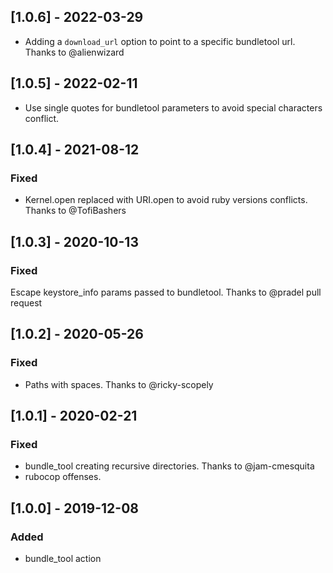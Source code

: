 ## [1.0.6] - 2022-03-29
- Adding a `download_url` option to point to a specific bundletool url. Thanks to @alienwizard

## [1.0.5] - 2022-02-11
- Use single quotes for bundletool parameters to avoid special characters conflict.

## [1.0.4] - 2021-08-12

### Fixed
- Kernel.open replaced with URI.open to avoid ruby versions conflicts. Thanks to @TofiBashers

## [1.0.3] - 2020-10-13

### Fixed
Escape keystore_info params passed to bundletool. Thanks to @pradel pull request

## [1.0.2] - 2020-05-26

### Fixed
- Paths with spaces. Thanks to @ricky-scopely

## [1.0.1] - 2020-02-21

### Fixed
- bundle_tool creating recursive directories. Thanks to @jam-cmesquita
- rubocop offenses.

## [1.0.0] - 2019-12-08

### Added
- bundle_tool action
